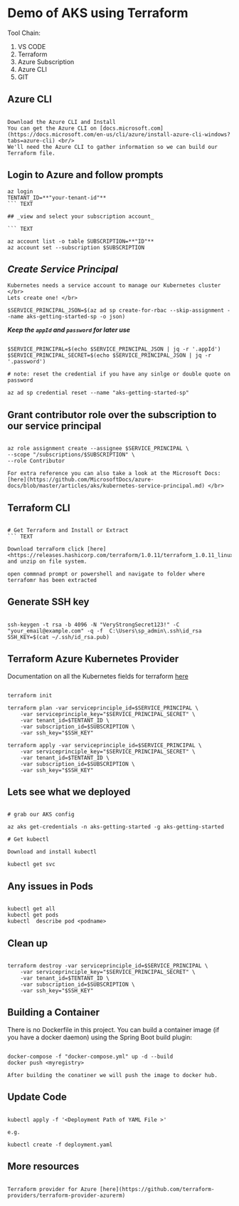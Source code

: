 # Demo of AKS using Terraform

Tool Chain:

1. VS CODE
2. Terraform
3. Azure Subscription
4. Azure CLI
5. GIT

## Azure CLI

``` Text

Download the Azure CLI and Install
You can get the Azure CLI on [docs.microsoft.com](https://docs.microsoft.com/en-us/cli/azure/install-azure-cli-windows?tabs=azure-cli) <br/>
We'll need the Azure CLI to gather information so we can build our Terraform file.

```

## Login to Azure and follow prompts

``` TEXT
az login
TENTANT_ID=**"your-tenant-id"**
``` TEXT

## _view and select your subscription account_

``` TEXT

az account list -o table SUBSCRIPTION=**"ID"**
az account set --subscription $SUBSCRIPTION

```

## _Create Service Principal_

``` TEXT
Kubernetes needs a service account to manage our Kubernetes cluster </br>
Lets create one! </br>

$SERVICE_PRINCIPAL_JSON=$(az ad sp create-for-rbac --skip-assignment --name aks-getting-started-sp -o json)

```

**_Keep the `appId` and `password` for later use_**

``` TEXT

$SERVICE_PRINCIPAL=$(echo $SERVICE_PRINCIPAL_JSON | jq -r '.appId')
$SERVICE_PRINCIPAL_SECRET=$(echo $SERVICE_PRINCIPAL_JSON | jq -r '.password')

# note: reset the credential if you have any sinlge or double quote on password

az ad sp credential reset --name "aks-getting-started-sp"

```

## Grant contributor role over the subscription to our service principal

``` TEXT

az role assignment create --assignee $SERVICE_PRINCIPAL \
--scope "/subscriptions/$SUBSCRIPTION" \
--role Contributor

For extra reference you can also take a look at the Microsoft Docs: [here](https://github.com/MicrosoftDocs/azure-docs/blob/master/articles/aks/kubernetes-service-principal.md) </br>
```

## Terraform CLI

``` TEXT

# Get Terraform and Install or Extract
``` TEXT

Download terraForm click [here]<https://releases.hashicorp.com/terraform/1.0.11/terraform_1.0.11_linux_amd64.zip> and unzip on file system.

open commnad prompt or powershell and navigate to folder where terrafomr has been extracted

```

## Generate SSH key

``` TEXT

ssh-keygen -t rsa -b 4096 -N "VeryStrongSecret123!" -C "your_email@example.com" -q -f  C:\Users\sp_admin\.ssh\id_rsa
SSH_KEY=$(cat ~/.ssh/id_rsa.pub)

```

## Terraform Azure Kubernetes Provider

Documentation on all the Kubernetes fields for terraform [here](https://registry.terraform.io/providers/hashicorp/azurerm/latest/docs)

```TEXT

terraform init

terraform plan -var serviceprinciple_id=$SERVICE_PRINCIPAL \
    -var serviceprinciple_key="$SERVICE_PRINCIPAL_SECRET" \
    -var tenant_id=$TENTANT_ID \
    -var subscription_id=$SUBSCRIPTION \
    -var ssh_key="$SSH_KEY"

terraform apply -var serviceprinciple_id=$SERVICE_PRINCIPAL \
    -var serviceprinciple_key="$SERVICE_PRINCIPAL_SECRET" \
    -var tenant_id=$TENTANT_ID \
    -var subscription_id=$SUBSCRIPTION \
    -var ssh_key="$SSH_KEY"

```

## Lets see what we deployed

```TEXT

# grab our AKS config

az aks get-credentials -n aks-getting-started -g aks-getting-started

# Get kubectl

Download and install kubectl

kubectl get svc

```

## Any issues in Pods

```TEXT

kubectl get all
kubectl get pods
kubectl  describe pod <podname>

```

## Clean up

```TEXT

terraform destroy -var serviceprinciple_id=$SERVICE_PRINCIPAL \
    -var serviceprinciple_key="$SERVICE_PRINCIPAL_SECRET" \
    -var tenant_id=$TENTANT_ID \
    -var subscription_id=$SUBSCRIPTION \
    -var ssh_key="$SSH_KEY"
```

## Building a Container

There is no Dockerfile in this project. You can build a container image (if you have a docker daemon) using the Spring Boot build plugin:

``` TEXT

docker-compose -f "docker-compose.yml" up -d --build
docker push <myregistry>

After building the conatiner we will push the image to docker hub.

```

## Update Code

``` TEXT

kubectl apply -f '<Deployment Path of YAML File >'

e.g.

kubectl create -f deployment.yaml

```

## More resources

```TEXT

Terraform provider for Azure [here](https://github.com/terraform-providers/terraform-provider-azurerm)

```
